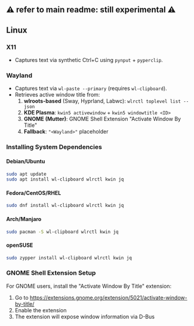 ## ⚠ refer to main readme: still experimental ⚠

## Linux

### X11
- Captures text via synthetic Ctrl+C using `pynput` + `pyperclip`.

### Wayland
- Captures text via `wl-paste --primary` (requires `wl-clipboard`).
- Retrieves active window title from:
  1. **wlroots-based** (Sway, Hyprland, Labwc): `wlrctl toplevel list --json`
  2. **KDE Plasma**: `kwin5 activewindow` + `kwin5 windowtitle <ID>`
  3. **GNOME (Mutter)**: GNOME Shell Extension "Activate Window By Title"
  4. **Fallback**: `"<Wayland>"` placeholder

### Installing System Dependencies

#### Debian/Ubuntu
```bash
sudo apt update
sudo apt install wl-clipboard wlrctl kwin jq
```

#### Fedora/CentOS/RHEL
```bash
sudo dnf install wl-clipboard wlrctl kwin jq
```

#### Arch/Manjaro
```bash
sudo pacman -S wl-clipboard wlrctl kwin jq
```

#### openSUSE
```bash
sudo zypper install wl-clipboard wlrctl kwin jq
```

### GNOME Shell Extension Setup

For GNOME users, install the "Activate Window By Title" extension:

1. Go to https://extensions.gnome.org/extension/5021/activate-window-by-title/
2. Enable the extension
3. The extension will expose window information via D-Bus
